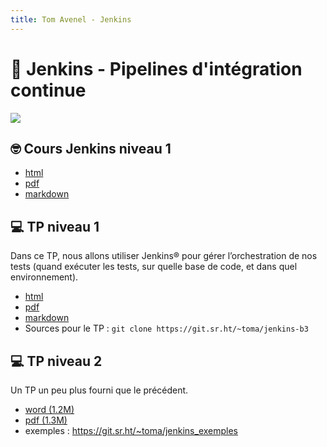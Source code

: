 ```yaml
---
title: Tom Avenel - Jenkins
---
```


# 🤵 Jenkins - Pipelines d'intégration continue

![](/resources/images/cover/jenkins.jpg)

## 🤓 Cours Jenkins niveau 1

- [html](/cours/jenkins/jenkins-cours-niveau1.html)
- [pdf](/cours/jenkins/jenkins-cours-niveau1.pdf)
- [markdown](/cours/jenkins/jenkins-cours-niveau1.md)

## 💻 TP niveau 1

Dans ce TP, nous allons utiliser Jenkins® pour gérer l’orchestration de nos tests (quand exécuter les tests, sur quelle base de code, et dans quel environnement).

- [html](/cours/jenkins/tp-jenkins-b3.html)
- [pdf](/cours/jenkins/tp-jenkins-b3.pdf)
- [markdown](/cours/jenkins/tp-jenkins-b3.md)
- Sources pour le TP : `git clone https://git.sr.ht/~toma/jenkins-b3`

## 💻 TP niveau 2

Un TP un peu plus fourni que le précédent.

- [word (1.2M)](/cours/jenkins/tp-jenkins.docx)
- [pdf (1.3M)](/cours/jenkins/tp-jenkins.pdf)
- exemples : <https://git.sr.ht/~toma/jenkins_exemples>

